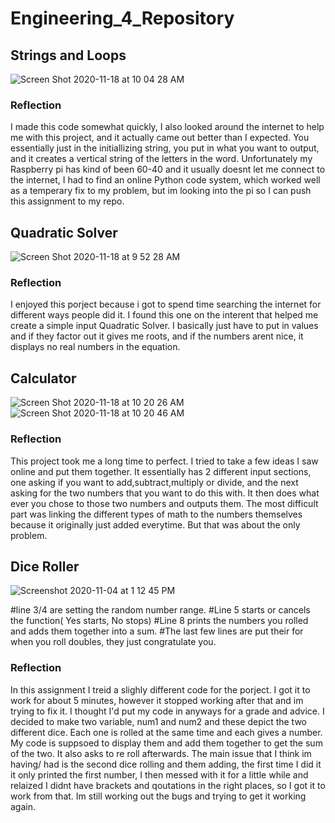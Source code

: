 # Engineering_4_Repository

## Strings and Loops

![Screen Shot 2020-11-18 at 10 04 28 AM](https://user-images.githubusercontent.com/54447117/99547455-8ee9ac80-2985-11eb-82a6-ca1e817c1e4d.png)

### Reflection
I made this code somewhat quickly, I also looked around the internet to help me with this project, and it actually came out better than I expected. You essentially just in the initiallizing string, you put in what you want to output, and it creates a vertical string of the letters in the word. Unfortunately my Raspberry pi has kind of been 60-40 and it usually doesnt let me connect to the internet, I had to find an online Python code system, which worked well as a temperary fix to my problem, but im looking into the pi so I can push this assignment to my repo. 

## Quadratic Solver

![Screen Shot 2020-11-18 at 9 52 28 AM](https://user-images.githubusercontent.com/54447117/99545915-da9b5680-2983-11eb-85d5-40244cf35354.png)

### Reflection
I enjoyed this porject because i got to spend time searching the internet for different ways people did it. I found this one on the interent that helped me create a simple input Quadratic Solver. I basically just have to put in values and if they factor out it gives me roots, and if the numbers arent nice, it displays no real numbers in the equation. 

## Calculator

![Screen Shot 2020-11-18 at 10 20 26 AM](https://user-images.githubusercontent.com/54447117/99549574-cc4f3980-2987-11eb-90b5-d05e45715e2b.png)
![Screen Shot 2020-11-18 at 10 20 46 AM](https://user-images.githubusercontent.com/54447117/99549632-dcffaf80-2987-11eb-8200-ffe5484810ce.png)

### Reflection
This project took me a long time to perfect. I tried to take a few ideas I saw online and put them together. It essentially has 2 different input sections, one asking if you want to add,subtract,multiply or divide, and the next asking for the two numbers that you want to do this with. It then does what ever you chose to those two numbers and outputs them. The most difficult part was linking the different types of math to the numbers themselves because it originally just added everytime. But that was about the only problem. 

## Dice Roller

![Screenshot 2020-11-04 at 1 12 45 PM](https://user-images.githubusercontent.com/54447117/98152380-a3b34400-1e9f-11eb-8707-5db74a5e6b42.png)

#line 3/4 are setting the random number range.
#Line 5 starts or cancels the function( Yes starts, No stops)
#Line 8 prints the numbers you rolled and adds them together into a sum.
#The last few lines are put their for when you roll doubles, they just congratulate you. 
        
### Reflection 
In this assignment I treid a slighly different code for the porject. I got it to work for about 5 minutes, however it stopped working after that and im trying to fix it. I thought I'd put my code in anyways for a grade and advice. I decided to make two variable, num1 and num2 and these depict the two different dice. Each one is rolled at the same time and each gives a number. My code is suppsoed to display them and add them together to get the sum of the two. It also asks to re roll afterwards. The main issue that I think im having/ had is the second dice rolling and them adding, the first time I did it it only printed the first number, I then messed with it for a little while and relaized I didnt have brackets and qoutations in the right places, so I got it to work from that. Im still working out the bugs and trying to get it working again. 
